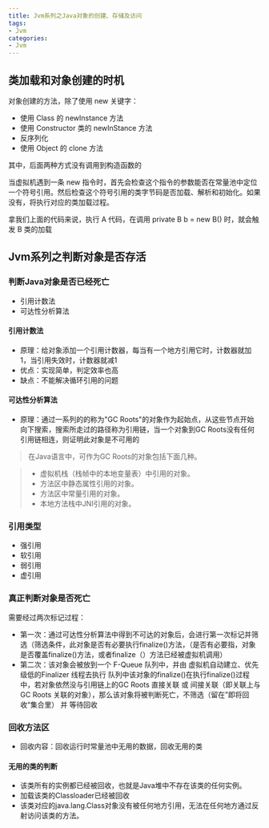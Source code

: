 ```yaml
---
title: Jvm系列之Java对象的创建、存储及访问
tags:
- Jvm
categories:
- Jvm
---
```



## 类加载和对象创建的时机

对象创建的方法，除了使用 new 关键字：

- 使用 Class 的 newInstance 方法
- 使用 Constructor 类的 newInStance 方法
- 反序列化
- 使用 Object 的 clone 方法

其中，后面两种方式没有调用到构造函数的

当虚拟机遇到一条 new 指令时，首先会检查这个指令的参数能否在常量池中定位一个符号引用。然后检查这个符号引用的类字节码是否加载、解析和初始化。如果没有，将执行对应的类加载过程。

拿我们上面的代码来说，执行 A 代码，在调用 private B b = new B() 时，就会触发 B 类的加载

## Jvm系列之判断对象是否存活

### 判断Java对象是否已经死亡

- 引用计数法
- 可达性分析算法


#### 引用计数法

- 原理：给对象添加一个引用计数器，每当有一个地方引用它时，计数器就加1，当引用失效时，计数器就减1
- 优点：实现简单，判定效率也高
- 缺点：不能解决循环引用的问题

#### 可达性分析算法

- 原理：通过一系列的的称为"GC Roots"的对象作为起始点，从这些节点开始向下搜索，搜索所走过的路径称为引用链，当一个对象到GC Roots没有任何引用链相连，则证明此对象是不可用的

>在Java语言中，可作为GC Roots的对象包括下面几种。

> - 虚拟机栈（栈帧中的本地变量表）中引用的对象。
> - 方法区中静态属性引用的对象。
> - 方法区中常量引用的对象。
> - 本地方法栈中JNI引用的对象。

### 引用类型

- 强引用
- 软引用
- 弱引用
- 虚引用

### 真正判断对象是否死亡

需要经过两次标记过程：

- 第一次：通过可达性分析算法中得到不可达的对象后，会进行第一次标记并筛选（筛选条件，此对象是否有必要执行finalize()方法，（是否有必要指，对象是否覆盖finalize()方法，或者finalize（）方法已经被虚拟机调用）
- 第二次：该对象会被放到一个 F-Queue 队列中，并由 虚拟机自动建立、优先级低的Finalizer 线程去执行 队列中该对象的finalize()在执行finalize()过程中，若对象依然没与引用链上的GC Roots 直接关联 或 间接关联（即关联上与GC Roots 关联的对象），那么该对象将被判断死亡，不筛选（留在”即将回收“集合里） 并 等待回收


### 回收方法区

- 回收内容：回收运行时常量池中无用的数据，回收无用的类

#### 无用的类的判断

- 该类所有的实例都已经被回收，也就是Java堆中不存在该类的任何实例。
- 加载该类的Classloader已经被回收
- 该类对应的java.lang.Class对象没有被任何地方引用，无法在任何地方通过反射访问该类的方法。

